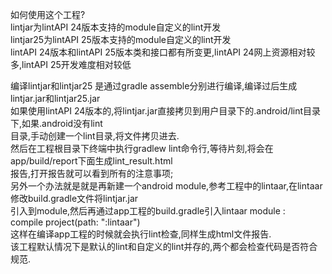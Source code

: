 如何使用这个工程?<br>
lintjar为lintAPI 24版本支持的module自定义的lint开发<br>
lintjar25为lintAPI 25版本支持的module自定义的lint开发<br>
lintAPI 24版本和lintAPI 25版本类和接口都有所变更,lintAPI 24网上资源相对较多,lintAPI 25开发难度相对较低<br>

编译lintjar和lintjar25 是通过gradle assemble分别进行编译,编译过后生成lintjar.jar和lintjar25.jar<br>
如果使用lintAPI 24版本的,将lintjar.jar直接拷贝到用户目录下的.android/lint目录下,如果.android没有lint<br>
目录,手动创建一个lint目录,将文件拷贝进去.<br>
然后在工程根目录下终端中执行gradlew lint命令行,等待片刻,将会在app/build/report下面生成lint_result.html<br>
报告,打开报告就可以看到所有的注意事项;<br>
另外一个办法就是就是再新建一个android module,参考工程中的lintaar,在lintaar修改build.gradle文件将lintjar.jar<br>
引入到module,然后再通过app工程的build.gradle引入lintaar module :<br>
compile project(path: ":lintaar")<br>
这样在编译app工程的时候就会执行lint检查,同样生成html文件报告.<br>
该工程默认情况下是默认的lint和自定义的lint并存的,两个都会检查代码是否符合规范.<br>

